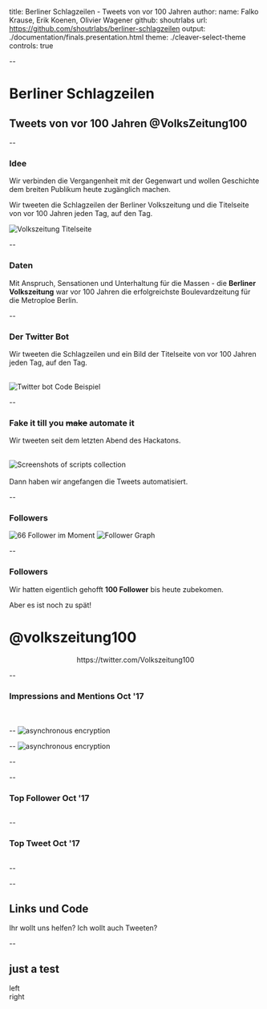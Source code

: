 title: Berliner Schlagzeilen - Tweets von vor 100 Jahren
author:
	name: Falko Krause, Erik Koenen, Olivier Wagener
	github: shoutrlabs
	url: https://github.com/shoutrlabs/berliner-schlagzeilen
output: ./documentation/finals.presentation.html
theme: ./cleaver-select-theme
controls: true

--

# Berliner Schlagzeilen

## Tweets von vor 100 Jahren @VolksZeitung100

--
### Idee
Wir verbinden die Vergangenheit mit der Gegenwart und wollen Geschichte dem breiten Publikum heute zugänglich machen.

Wir tweeten die Schlagzeilen der Berliner Volkszeitung und die Titelseite von vor 100 Jahren jeden Tag, auf den Tag.

<img src="img/1917-11-01.0.png" alt="Volkszeitung Titelseite">

--
### Daten
Mit Anspruch, Sensationen und Unterhaltung für die Massen - die **Berliner Volkszeitung** war vor 100 Jahren die erfolgreichste Boulevardzeitung für die Metroploe Berlin.

--
### Der Twitter Bot
Wir tweeten die Schlagzeilen und ein Bild der Titelseite von vor 100 Jahren jeden Tag, auf den Tag.
<div>&nbsp;</div>
<img src="img/code.example.png" alt="Twitter bot Code Beispiel">

--
### Fake it till you ~~make~~ automate it
Wir tweeten seit dem letzten Abend des Hackatons.

<div>&nbsp;</div>
<img src="img/our-scripts.png" alt="Screenshots of scripts collection">
<div>&nbsp;</div>
Dann haben wir angefangen die Tweets automatisiert.

--
### Followers
<img src="img/follower.number.png" alt="66 Follower im Moment">
<img src="img/followers.png" alt="Follower Graph">

--
### Followers
Wir hatten eigentlich gehofft **100 Follower** bis heute zubekomen.

Aber es ist noch zu spät!

# @volkszeitung100

<div style="text-align: center;">
https://twitter.com/Volkszeitung100
</div>

--
### Impressions and Mentions Oct '17
<div>&nbsp;</div>
<div>&nbsp;</div>
<div class="left">
	<img src="img/impressions.png" alt="">
</div>
<div class="right">
	<img src="img/mentions.png" alt="">
</div>
--
<img src="img/mentions-follower.png" alt="asynchronous encryption">

--
<img src="img/profiel-mentions.last28d.png" alt="asynchronous encryption">

--
<img src="img/summary.oct17.png" alt="">

--
### Top Follower Oct '17
<img src="img/top-follower.oct17.png" alt="">

--
### Top Tweet Oct '17
<img src="img/top-tweet.oct17.png" alt="">

--
<img src="img/tweets-impressions.png" alt="">

--
## Links und Code
Ihr wollt uns helfen? Ich wollt auch Tweeten? 


--
## just a test
<div class="left">
	left
</div>
<div class="right">
	right
</div>

